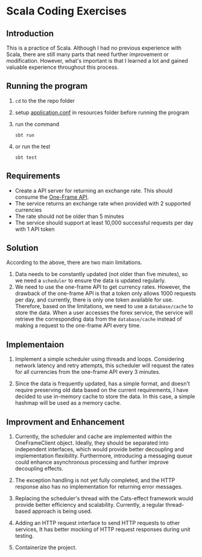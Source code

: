 # Scala Coding Exercises
## Introduction
This is a practice of Scala. Although I had no previous experience with Scala, there are still many parts that need further improvement or modification. However, what's important is that I learned a lot and gained valuable experience throughout this process.
## Running the program
1. `cd` to the the repo folder
2. setup [application.conf](https://github.com/ianchien/paidy-assignment/blob/main/src/main/resources/application.conf) in resources folder before running the program
3. run the command
    ```
    sbt run
    ```

4. or run the test
    ```
    sbt test
    ```

## Requirements
- Create a API server for returning an exchange rate. This should consume the [One-Frame API](https://hub.docker.com/r/paidyinc/one-frame).
- The service returns an exchange rate when provided with 2 supported currencies
- The rate should not be older than 5 minutes
- The service should support at least 10,000 successful requests per day with 1 API token

## Solution
According to the above, there are two main limitations.
1. Data needs to be constantly updated (not older than five minutes), so we need a `scheduler` to ensure the data is updated regularly.
2. We need to use the one-frame API to get currency rates. However, the drawback of the one-frame API is that a token only allows 1000 requests per day, and currently, there is only one token available for use. Therefore, based on the limitations, we need to use a `database/cache` to store the data. When a user accesses the forex service, the service will retrieve the corresponding data from the `database/cache` instead of making a request to the one-frame API every time.

## Implementaion
1. Implement a simple scheduler using threads and loops. Considering network latency and retry attempts, this scheduler will request the rates for all currencies from the one-frame API every 3 minutes. 

2. Since the data is frequently updated, has a simple format, and doesn't require preserving old data based on the current requirements, I have decided to use in-memory cache to store the data. In this case, a simple hashmap will be used as a memory cache.

## Improvment and Enhancement

1. Currently, the scheduler and cache are implemented within the OneFrameClient object. Ideally, they should be separated into independent interfaces, which would provide better decoupling and implementation flexibility. Furthermore, introducing a messaging queue could enhance asynchronous processing and further improve decoupling effects.

2. The exception handling is not yet fully completed, and the HTTP response also has no implementation for returning error messages.

3. Replacing the scheduler's thread with the Cats-effect framework would provide better efficiency and scalability. Currently, a regular thread-based approach is being used.

4. Adding an HTTP request interface to send HTTP requests to other services, It has better mocking of HTTP request responses during unit testing.

5. Containerize the project.
